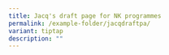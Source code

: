 ```yaml
---
title: Jacq's draft page for NK programmes
permalink: /example-folder/jacqdraftpa/
variant: tiptap
description: ""
---
```

